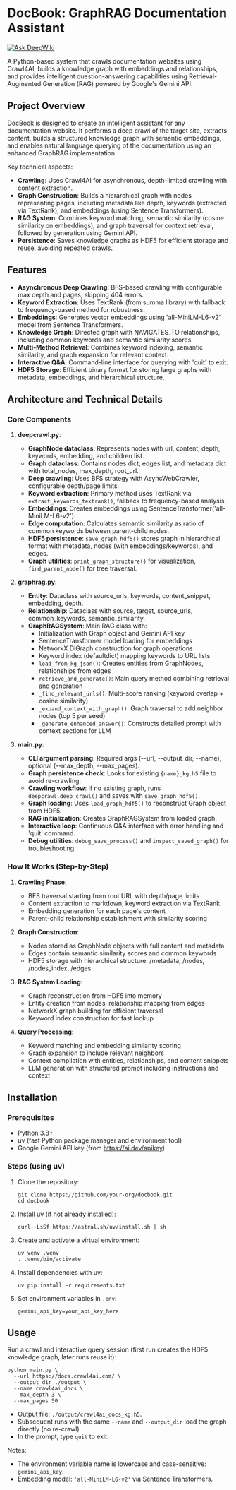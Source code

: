 
# DocBook: GraphRAG Documentation Assistant
[![Ask DeepWiki](https://deepwiki.com/badge.svg)](https://deepwiki.com/Saarthakkj/docbook)


A Python-based system that crawls documentation websites using Crawl4AI, builds a knowledge graph with embeddings and relationships, and provides intelligent question-answering capabilities using Retrieval-Augmented Generation (RAG) powered by Google's Gemini API.

## Project Overview

DocBook is designed to create an intelligent assistant for any documentation website. It performs a deep crawl of the target site, extracts content, builds a structured knowledge graph with semantic embeddings, and enables natural language querying of the documentation using an enhanced GraphRAG implementation.

Key technical aspects:
- **Crawling**: Uses Crawl4AI for asynchronous, depth-limited crawling with content extraction.
- **Graph Construction**: Builds a hierarchical graph with nodes representing pages, including metadata like depth, keywords (extracted via TextRank), and embeddings (using Sentence Transformers).
- **RAG System**: Combines keyword matching, semantic similarity (cosine similarity on embeddings), and graph traversal for context retrieval, followed by generation using Gemini API.
- **Persistence**: Saves knowledge graphs as HDF5 for efficient storage and reuse, avoiding repeated crawls.

## Features

- **Asynchronous Deep Crawling**: BFS-based crawling with configurable max depth and pages, skipping 404 errors.
- **Keyword Extraction**: Uses TextRank (from summa library) with fallback to frequency-based method for robustness.
- **Embeddings**: Generates vector embeddings using 'all-MiniLM-L6-v2' model from Sentence Transformers.
- **Knowledge Graph**: Directed graph with NAVIGATES_TO relationships, including common keywords and semantic similarity scores.
- **Multi-Method Retrieval**: Combines keyword indexing, semantic similarity, and graph expansion for relevant context.
- **Interactive Q&A**: Command-line interface for querying with 'quit' to exit.
- **HDF5 Storage**: Efficient binary format for storing large graphs with metadata, embeddings, and hierarchical structure.

## Architecture and Technical Details

### Core Components

1. **deepcrawl.py**:
   - **GraphNode dataclass**: Represents nodes with url, content, depth, keywords, embedding, and children list.
   - **Graph dataclass**: Contains nodes dict, edges list, and metadata dict with total_nodes, max_depth, root_url.
   - **Deep crawling**: Uses BFS strategy with AsyncWebCrawler, configurable depth/page limits.
   - **Keyword extraction**: Primary method uses TextRank via `extract_keywords_textrank()`, fallback to frequency-based analysis.
   - **Embeddings**: Creates embeddings using SentenceTransformer('all-MiniLM-L6-v2').
   - **Edge computation**: Calculates semantic similarity as ratio of common keywords between parent-child nodes.
   - **HDF5 persistence**: `save_graph_hdf5()` stores graph in hierarchical format with metadata, nodes (with embeddings/keywords), and edges.
   - **Graph utilities**: `print_graph_structure()` for visualization, `find_parent_node()` for tree traversal.

2. **graphrag.py**:
   - **Entity**: Dataclass with source_urls, keywords, content_snippet, embedding, depth.
   - **Relationship**: Dataclass with source, target, source_urls, common_keywords, semantic_similarity.
   - **GraphRAGSystem**: Main RAG class with:
     - Initialization with Graph object and Gemini API key
     - SentenceTransformer model loading for embeddings
     - NetworkX DiGraph construction for graph operations
     - Keyword index (defaultdict) mapping keywords to URL lists
     - `load_from_kg_json()`: Creates entities from GraphNodes, relationships from edges
     - `retrieve_and_generate()`: Main query method combining retrieval and generation
     - `_find_relevant_urls()`: Multi-score ranking (keyword overlap + cosine similarity)
     - `_expand_context_with_graph()`: Graph traversal to add neighbor nodes (top 5 per seed)
     - `_generate_enhanced_answer()`: Constructs detailed prompt with context sections for LLM

3. **main.py**:
   - **CLI argument parsing**: Required args (--url, --output_dir, --name), optional (--max_depth, --max_pages).
   - **Graph persistence check**: Looks for existing `{name}_kg.h5` file to avoid re-crawling.
   - **Crawling workflow**: If no existing graph, runs `deepcrawl.deep_crawl()` and saves with `save_graph_hdf5()`.
   - **Graph loading**: Uses `load_graph_hdf5()` to reconstruct Graph object from HDF5.
   - **RAG initialization**: Creates GraphRAGSystem from loaded graph.
   - **Interactive loop**: Continuous Q&A interface with error handling and 'quit' command.
   - **Debug utilities**: `debug_save_process()` and `inspect_saved_graph()` for troubleshooting.

### How It Works (Step-by-Step)

1. **Crawling Phase**:
   - BFS traversal starting from root URL with depth/page limits
   - Content extraction to markdown, keyword extraction via TextRank
   - Embedding generation for each page's content
   - Parent-child relationship establishment with similarity scoring

2. **Graph Construction**:
   - Nodes stored as GraphNode objects with full content and metadata
   - Edges contain semantic similarity scores and common keywords
   - HDF5 storage with hierarchical structure: /metadata, /nodes, /nodes_index, /edges

3. **RAG System Loading**:
   - Graph reconstruction from HDF5 into memory
   - Entity creation from nodes, relationship mapping from edges
   - NetworkX graph building for efficient traversal
   - Keyword index construction for fast lookup

4. **Query Processing**:
   - Keyword matching and embedding similarity scoring
   - Graph expansion to include relevant neighbors
   - Context compilation with entities, relationships, and content snippets
   - LLM generation with structured prompt including instructions and context

## Installation

### Prerequisites
- Python 3.8+
- uv (fast Python package manager and environment tool)
- Google Gemini API key (from https://ai.dev/apikey)

### Steps (using uv)
1. Clone the repository:
   ```
   git clone https://github.com/your-org/docbook.git
   cd docbook
   ```

2. Install uv (if not already installed):
   ```
   curl -LsSf https://astral.sh/uv/install.sh | sh
   ```

3. Create and activate a virtual environment:
   ```
   uv venv .venv
   . .venv/bin/activate
   ```

4. Install dependencies with uv:
   ```
   uv pip install -r requirements.txt
   ```

5. Set environment variables in `.env`:
   ```
   gemini_api_key=your_api_key_here
   ```

## Usage

Run a crawl and interactive query session (first run creates the HDF5 knowledge graph, later runs reuse it):

```
python main.py \
  --url https://docs.crawl4ai.com/ \
  --output_dir ./output \
  --name crawl4ai_docs \
  --max_depth 3 \
  --max_pages 50
```

- Output file: `./output/crawl4ai_docs_kg.h5`.
- Subsequent runs with the same `--name` and `--output_dir` load the graph directly (no re-crawl).
- In the prompt, type `quit` to exit.

Notes:
- The environment variable name is lowercase and case-sensitive: `gemini_api_key`.
- Embedding model: `'all-MiniLM-L6-v2'` via Sentence Transformers.

